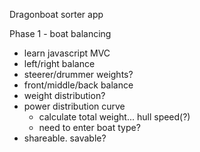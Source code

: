 Dragonboat sorter app

Phase 1 - boat balancing

* learn javascript MVC
* left/right balance
* steerer/drummer weights?
* front/middle/back balance
*  weight distribution?
* power distribution curve 
  *  calculate total weight... hull speed(?)
  *  need to enter boat type?  
* shareable.  savable?

